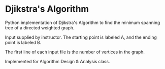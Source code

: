 Djikstra's Algorithm
=========================

Python implementation of Djikstra's Algorithm to find the minimum spanning tree of a directed weighted graph.

Input supplied by instructor. The starting point is labeled A, and the ending point is labeled B.

The first line of each input file is the number of vertices in the graph.

Implemented for Algorithm Design & Analysis class.
